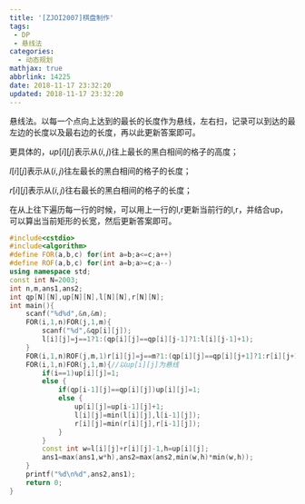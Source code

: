 ```yaml
---
title: '[ZJOI2007]棋盘制作'
tags:
 - DP
 - 悬线法
categories:
  - 动态规划
mathjax: true
abbrlink: 14225
date: 2018-11-17 23:32:20
updated: 2018-11-17 23:32:20
---
```


悬线法。以每一个点向上达到的最长的长度作为悬线，左右扫，记录可以到达的最左边的长度以及最右边的长度，再以此更新答案即可。

更具体的，$up[i][j]$表示从$(i,j)$往上最长的黑白相间的格子的高度；

$l[i][j]$表示从$(i,j)$往左最长的黑白相间的格子的长度；

$r[i][j]$表示从$(i,j)$往右最长的黑白相间的格子的长度；

在从上往下遍历每一行的时候，可以用上一行的l,r更新当前行的l,r，并结合up，可以算出当前矩形的长宽，然后更新答案即可。

```cpp
#include<cstdio>
#include<algorithm>
#define FOR(a,b,c) for(int a=b;a<=c;a++)
#define ROF(a,b,c) for(int a=b;a>=c;a--)
using namespace std;
const int N=2003;
int n,m,ans1,ans2;
int qp[N][N],up[N][N],l[N][N],r[N][N];
int main(){
	scanf("%d%d",&n,&m);
	FOR(i,1,n)FOR(j,1,m){
		scanf("%d",&qp[i][j]);
		l[i][j]=j==1?1:(qp[i][j]==qp[i][j-1]?1:l[i][j-1]+1);
	}
	FOR(i,1,n)ROF(j,m,1)r[i][j]=j==m?1:(qp[i][j]==qp[i][j+1]?1:r[i][j+1]+1);
	FOR(i,1,n)FOR(j,1,m){//以up[i][j]为悬线
		if(i==1)up[i][j]=1;
		else {
			if(qp[i-1][j]==qp[i][j])up[i][j]=1;
			else {
				up[i][j]=up[i-1][j]+1;
				l[i][j]=min(l[i][j],l[i-1][j]);
				r[i][j]=min(r[i][j],r[i-1][j]);
			}
		}
		const int w=l[i][j]+r[i][j]-1,h=up[i][j];
		ans1=max(ans1,w*h),ans2=max(ans2,min(w,h)*min(w,h));
	}
	printf("%d\n%d",ans2,ans1);
	return 0;
}
```

